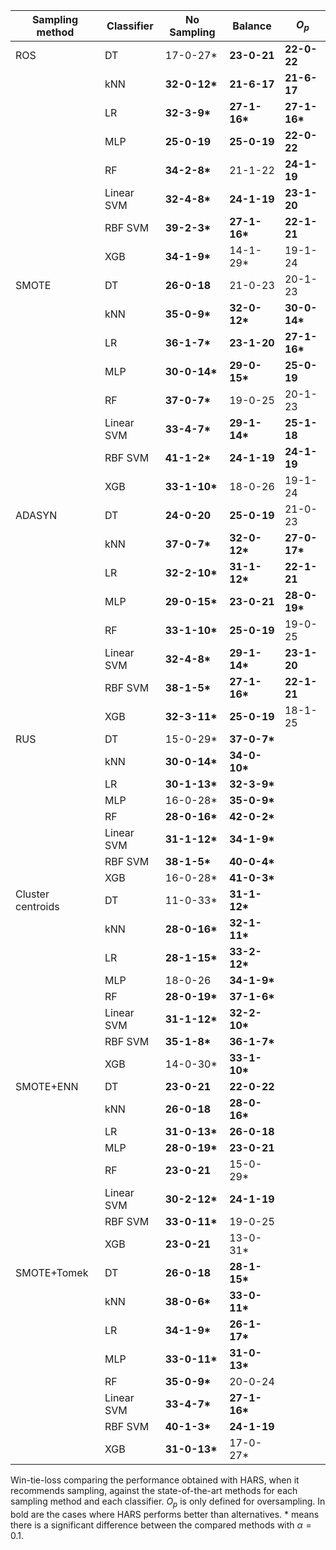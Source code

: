| Sampling method         | Classifier | No Sampling | Balance     | $O_p$       |
|-------------------------|------------|-------------|-------------|-------------|
| ROS                     | DT         | 17-0-27*    | **23-0-21** | **22-0-22**     |
|                         | kNN        | __32-0-12*__    | __21-6-17__     | __21-6-17__     |
|                         | LR         | __32-3-9*__     | __27-1-16*__    | __27-1-16*__    |
|                         | MLP        | __25-0-19__    | __25-0-19__     | __22-0-22__     |
|                         | RF         | __34-2-8*__     | 21-1-22     | __24-1-19__     |
|                         | Linear SVM | __32-4-8*__     | __24-1-19__     | __23-1-20__     |
|                         | RBF SVM    | __39-2-3*__     | __27-1-16*__    | __22-1-21__     |
|                         | XGB        | __34-1-9*__     | 14-1-29*    | 19-1-24     |
| SMOTE                   | DT         | __26-0-18__     | 21-0-23     | 20-1-23     |
|                         | kNN        | __35-0-9*__     | __32-0-12*__    | __30-0-14*__    |
|                         | LR         | __36-1-7*__     | __23-1-20__     | __27-1-16*__    |
|                         | MLP        | __30-0-14*__    | __29-0-15*__    | __25-0-19__     |
|                         | RF         | __37-0-7*__     | 19-0-25     | 20-1-23     |
|                         | Linear SVM | __33-4-7*__     | __29-1-14*__    | __25-1-18__     |
|                         | RBF SVM    | __41-1-2*__     | __24-1-19__     | __24-1-19__     |
|                         | XGB        | __33-1-10*__    | 18-0-26     | 19-1-24     |
| ADASYN                  | DT         | __24-0-20__     | __25-0-19__     | 21-0-23     |
|                         | kNN        | __37-0-7*__     | __32-0-12*__    | __27-0-17*__    |
|                         | LR         | __32-2-10*__    | __31-1-12*__    | __22-1-21__     |
|                         | MLP        | __29-0-15*__    | __23-0-21__     | __28-0-19*__    |
|                         | RF         | __33-1-10*__    | __25-0-19__     | 19-0-25     |
|                         | Linear SVM | __32-4-8*__     | __29-1-14*__    | __23-1-20__     |
|                         | RBF SVM    | __38-1-5*__     | __27-1-16*__    | __22-1-21__     |
|                         | XGB        | __32-3-11*__    | __25-0-19__     | 18-1-25     |
| RUS                     | DT         | 15-0-29*    | __37-0-7*__     |             |
|                         | kNN        | __30-0-14*__    | __34-0-10*__    |             |
|                         | LR         | __30-1-13*__    | __32-3-9*__     |             |
|                         | MLP        | 16-0-28*    | __35-0-9*__     |             |
|                         | RF         | __28-0-16*__    | __42-0-2*__     |             |
|                         | Linear SVM | __31-1-12*__    | __34-1-9*__     |             |
|                         | RBF SVM    | __38-1-5*__     | __40-0-4*__     |             |
|                         | XGB        | 16-0-28*    | __41-0-3*__     |             |
| Cluster centroids       | DT         | 11-0-33*    | __31-1-12*__    |             |
|                         | kNN        | __28-0-16*__    | __32-1-11*__    |             |
|                         | LR         | __28-1-15*__    | __33-2-12*__    |             |
|                         | MLP        | 18-0-26     | __34-1-9*__     |             |
|                         | RF         | __28-0-19*__    | __37-1-6*__     |             |
|                         | Linear SVM | __31-1-12*__    | __32-2-10*__    |             |
|                         | RBF SVM    | __35-1-8*__     | __36-1-7*__     |             |
|                         | XGB        | 14-0-30*    | __33-1-10*__    |             |
| SMOTE+ENN               | DT         | __23-0-21__     | __22-0-22__     |             |
|                         | kNN        | __26-0-18__     | __28-0-16*__    |             |
|                         | LR         | __31-0-13*__    | __26-0-18__     |             |
|                         | MLP        | __28-0-19*__    | __23-0-21__     |             |
|                         | RF         | __23-0-21__     | 15-0-29*    |             |
|                         | Linear SVM | __30-2-12*__    | __24-1-19__     |             |
|                         | RBF SVM    | __33-0-11*__    | 19-0-25     |             |
|                         | XGB        | __23-0-21__     | 13-0-31*    |             |
| SMOTE+Tomek             | DT         | __26-0-18__     | __28-1-15*__    |             |
|                         | kNN        | __38-0-6*__     | __33-0-11*__    |             |
|                         | LR         | __34-1-9*__     | __26-1-17*__    |             |
|                         | MLP        | __33-0-11*__    | __31-0-13*__    |             |
|                         | RF         | __35-0-9*__     | 20-0-24     |             |
|                         | Linear SVM | __33-4-7*__     | __27-1-16*__    |             |
|                         | RBF SVM    | __40-1-3*__     | __24-1-19__     |             |
|                         | XGB        | __31-0-13*__    | 17-0-27*    |             |



Win-tie-loss comparing the performance obtained with HARS, when it recommends sampling, against the state-of-the-art methods for each sampling method and each classifier. $O_p$ is only defined for oversampling. In bold are the cases where HARS performs better than alternatives. * means there is a significant difference between the compared methods with $\alpha = 0.1$.
